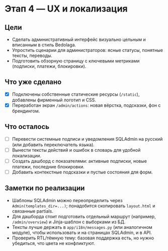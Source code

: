 # Этап 4 — UX и локализация

## Цели

- Сделать административный интерфейс визуально цельным и вписанным в стиль Bedolaga.
- Упростить сценарии для администраторов: ясные статусы, понятные тексты, переводы.
- Подготовить обзорную страницу с ключевыми метриками (подписки, платежи, блокировки).

## Что уже сделано

- [x] Подключены собственные статические ресурсы (`/static`), добавлены фирменный логотип и CSS.
- [x] Переработан экран `/admin/actions`: новая вёрстка, подсказки, фон с брендингом.

## Что осталось

- [ ] Перевести системные подписи и уведомления SQLAdmin на русский (или добавить переключатель языка).
- [ ] Вынести тексты действий и ошибок в словарь для удобной локализации.
- [ ] Создать дашборд с показателями: активные подписки, новые платежи, последние блокировки.
- [ ] Добавить контекстные подсказки и пустые состояния для форм.

## Заметки по реализации

- Шаблоны SQLAdmin можно переопределить через `Admin(templates_dir=...)`; понадобится скопировать `layout.html` и связанные partials.
- Для дашборда стоит подготовить отдельный маршрут (например, `/admin/overview`) и Jinja-шаблон с выборками из БД.
- Тексты лучше держать в `app/i18n/messages.py` (или аналогичном модуле), чтобы использовать и на страницах SQLAdmin, и в API.
- Проверить RTL/тёмную тему: базовая поддержка есть, но нужно убедиться, что цвета не конфликтуют.

